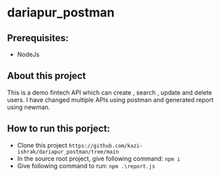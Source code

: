 # dariapur_postman

## Prerequisites:
- NodeJs

## About this project
This is a demo fintech API which can create , search , update and delete users. I have changed multiple APIs using postman and generated report using newman.

## How to run this porject:
- Clone this project
    ```https://github.com/kazi-ishrak/dariapur_postman/tree/main```
- In the source root project, give following command:
    ```npm i```
- Give following command to run:
   ```npm .\report.js```
